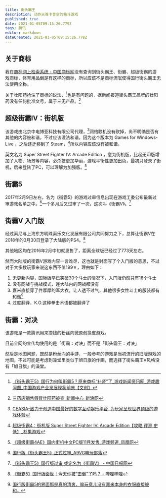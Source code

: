 ```yaml
---
title: 街头霸王
description: 动作天尊卡普空的格斗游戏
published: true
date: 2021-01-05T09:15:26.779Z
tags: 腾讯
editor: markdown
dateCreated: 2021-01-05T09:15:26.778Z
---
```


## 关于商标

我在[商标网上检索系统 - 中国商标网](http://wcjs.sbj.cnipa.gov.cn/)没有查询到街头霸王、街霸、超级街霸的游戏商标，体育用品倒是有这样的商标，所以应该不是商标流氓使得国行街头霸王无法使用全称。

关于壮阳药抢注了商标的说法，[^sf_sb]也是有问题的，据新闻报道街头霸王品牌的壮阳药没有任何批准文号，属于三无产品。[^sf_sbf]

[^sf_sb]: [《街头霸王5》国行为何叫街霸5？原来商标“补肾”了_游戏新闻资讯网_游戏趣闻图_中国游戏产业发展现状前景【文创】](https://archive.is/9SD3U "https://news.vsochina.com/g_news/15024.html")

[^sf_sbf]: [三药店销售假冒壮阳药被查_新闻中心_新浪网](https://archive.is/slPb2 "https://news.sina.com.cn/c/2008-04-17/074713750483s.shtml")

## 超级街霸IV：街机版

该游戏由北京中电博亚科技有限公司代理，[^sf_4ae_cea]网络联机没有砍掉，尚不明确是否有其他的内容被和谐，不过应该没法和谐，因为这个版本为 Games for Windows-Live ，之后还迁移到了 Steam，[^sf_4ae_ivsg]所以内容应该没有被和谐。

[^sf_4ae_cea]: [CEASIA-致力于创造中国最好的数字互动娱乐平台  为玩家呈现世界顶级的游戏体验](https://web.archive.org/web/20200209182436/http://www.ceasia.cn/about.html)

[^sf_4ae_ivsg]: [超级街霸4：街机版 Super Street Fighter IV: Arcade Edition【攻略 评测 史低】_杉果游戏](https://web.archive.org/web/20201208080408/http://www.sonkwotest.com/sku/203)

英文名为 Super Street Fighter IV: Arcade Edition ，意为街机版，比起无印版增加了人物、场景等内容，必杀技更加华丽，游戏平衡性更加出色，最初只登录了街机，后来登陆了PC，可以理解为加强版。[^sf_4ae_n]

[^sf_4ae_n]: [《超级街霸4AE》国内街机中文PC版11月发售_游戏频道_凤凰网](https://web.archive.org/web/20130926025558/http://games.ifeng.com/pcgame/news/detail_2012_11/07/18929898_0.shtml?_from_ralated)

<!-- 之所以使用超级街霸作为官方译名而不是使用超级街头霸王，可能是因为多余5个字的游戏名在营销等方面不方便，现在大多数游戏的中文名(排除副标题)都少于6个字。[^sf_4ae_ti][^sf_4ae_open]或者名称被审查了。

[^sf_4ae_ti]: [游戏封面.jpg (2592×1944)](https://web.archive.org/web/20201130074838/https://xbox360.tgbus.com/UploadFiles/201301/20130131151731356.jpg)

[^sf_4ae_open]: [《超级街霸4：AE版》杉果行货开箱上手说明_游戏新闻_电玩巴士xbox360](https://web.archive.org/web/20201130074834/https://xbox360.tgbus.com/zixun/yxxw/201301/20130131141957.shtml) 

只要79￥的[超级街霸4：街机版（DVD） - - - 京东JD.COM](https://web.archive.org/web/20171109220924/http://item.jd.com/20068243.html)

杉果数字版只要50￥[超级街霸4：街机版 Super Street Fighter IV: Arcade Edition【攻略 评测 史低】_杉果游戏](https://archive.is/Y7tKq "http://www.sonkwotest.com/sku/203")
-->

## 街霸5

2017年2月9日左右，名为《街霸5》的游戏过审信息出现在游戏工委公布最新过审游戏名单之中。[^sf_Vml_g1]一个多月后又过审了一次，这次叫《街霸V》。[^sf_Vml_g2]

[^sf_Vml_g1]: [国行版《街头霸王5》正式过审_A9VG电玩部落](https://web.archive.org/web/20201208083159/http://www.a9vg.com/201702/25498117814.html)

[^sf_Vml_g2]: [《街头霸王5》国行版过审 或定名为《街霸V》 - 中国日报网](https://web.archive.org/web/20210105085158/https://cnews.chinadaily.com.cn/2017-03/29/content_28717577.htm)

## 街霸V 入门版

经过索尼与上海东方明珠索乐文化发展有限公司共同努力之下，总算让街霸V在2018年的3月30日登录了大陆版的PS4。[^sf_Vml_js]

[^sf_Vml_js]: [《街霸5》国行版面世！今天你被“击倒”了吗？ - 哔哩哔哩](https://archive.is/PMTrz "https://www.bilibili.com/read/cv337238/")

其他地区均在2016年2月中旬就发售了，距离全球版已经过了773天左右。

然而大陆版的街霸V游戏内容一言难尽，这也就是封面写了个入门版的意思，不过对于大多数玩家来说这东西不值199￥，理由如下：

1. 无更新内容，国际版早已突破30个斗士的情况下，入门版仍然只有16个斗士
2. 没有网战与挑战模式，连大陆内的网战都没有
3. 嘉米直接穿了件厚厚的军大衣，让人透不过气，其他很多女性斗士的服装都有和谐[^sf_Vml_hx]
4. 过度翻译，K.O.这种拳击术语都被翻译了

[^sf_Vml_hx]: [国行版街霸5的界面那是真的清爽，嘛玩意儿没有嘉米本身的衣服直接被和...](https://web.archive.org/web/20210105084106/http://psnine.com/gene/29070)

## 街霸：对决

该游戏是一款腾讯用来捞钱的粉丝向微原创换皮游戏。

目前全网的宣传均使用的是「街霸：对决」而不是「街头霸王：对决」

<!-- ，其原因有以下这几种可能：

1. 版权方卡普空不愿意让自己的IP力量被腾讯透支，所以只愿意把简称的版权给腾讯做游戏
2. 审查导致「街头霸王」这个名字难以过审，所以腾讯使用简称为游戏命名
3. 其他的我没想到的可能性

不过可能性1有以下几点证据推翻

1. 我找到的「官方」英文名为 Street Fighter: The Fight's Just Begun，YouTube 等地的高清 1080P 60Fps 宣传视频也是这个标题。
2. 街头霸王国行版的游戏也是使用的街霸这个简称

[Street Fighter: Duel](https://web.archive.org/web/20201130071031/https://www.taptap.com/app/139157) -->

然后是地图问题，既然是粉丝向的手游，一般参考的游戏是当初流行的旧版游戏的地图，不过可能是考虑到澡堂里类似于旭日旗的作画，而选择了街头霸王V风格没有「旭日旗」的澡堂。

<!--
科普空微博绝口不提全称「街头霸王」
[街霸重燃，招招必胜！@必胜客中国 X街霸对... 来自CapcomAsia - 微博](https://archive.is/W3lJH)
-->
